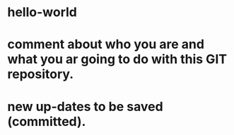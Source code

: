 # hello-world
# comment about who you are and what you ar going to do with this GIT repository.
# new up-dates to be saved (committed).
